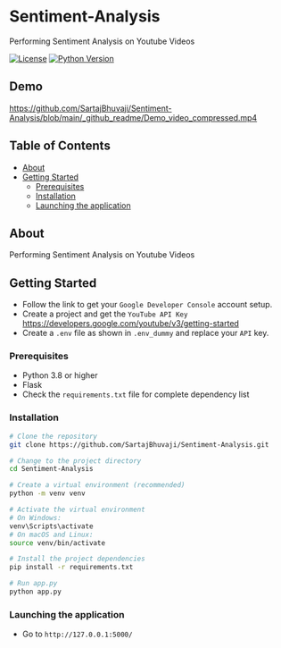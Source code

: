 # Sentiment-Analysis

Performing Sentiment Analysis on Youtube Videos

[![License](https://img.shields.io/badge/license-MIT-blue.svg)](LICENSE)
[![Python Version](https://img.shields.io/badge/python-3.8%20%7C%203.9%20%7C%203.10-blue)](https://www.python.org/downloads/)


## Demo
https://github.com/SartajBhuvaji/Sentiment-Analysis/blob/main/_github_readme/Demo_video_compressed.mp4



## Table of Contents

- [About](#about)
- [Getting Started](#getting-started)
  - [Prerequisites](#prerequisites)
  - [Installation](#installation)
  - [Launching the application](#Launching-the-application)
<!-- - [Usage](#usage)
- [Contributing](#contributing)
- [License](#license)
- [Acknowledgments](#acknowledgments) -->

## About

<!-- Provide a brief introduction to your project. What is it about? What problem does it solve? What makes it unique? -->
Performing Sentiment Analysis on Youtube Videos
## Getting Started

<!-- Explain how to get started with your project. What are the prerequisites, and how should users set up their environment? -->
- Follow the link to get your `Google Developer Console` account setup.
- Create a project and get the `YouTube API Key` https://developers.google.com/youtube/v3/getting-started
- Create a `.env` file as shown in `.env_dummy` and replace your `API` key.

### Prerequisites

<!-- List any software, libraries, or dependencies that users need to have installed before they can use your project. For example: -->

- Python 3.8 or higher
- Flask
- Check the `requirements.txt` file for complete dependency list

### Installation

<!-- Provide step-by-step instructions on how to install your project. You can use code blocks if necessary: -->

```bash
# Clone the repository
git clone https://github.com/SartajBhuvaji/Sentiment-Analysis.git

# Change to the project directory
cd Sentiment-Analysis

# Create a virtual environment (recommended)
python -m venv venv

# Activate the virtual environment
# On Windows:
venv\Scripts\activate
# On macOS and Linux:
source venv/bin/activate

# Install the project dependencies
pip install -r requirements.txt

# Run app.py
python app.py
```

### Launching the application
- Go to `http://127.0.0.1:5000/`


